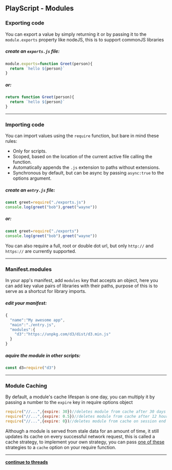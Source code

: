 PlayScript - Modules
---
### Exporting code

You can export a value by simply returning it or by passing it to the `module.exports` property like nodeJS, this is to support commonJS libraries

##### create an `exports.js` file:
```javascript
module.exports=function Greet(person){
  return `hello ${person}`
}
```
##### or:
```javascript
return function Greet(person){
  return `hello ${person}`
}
```
---
### Importing code
You can import values using the `require` function, but bare in mind these rules:

- Only for scripts.
- Scoped, based on the location of the current active file calling the function.
- Automatically appends the `.js` extension to paths without extensions.
- Synchronous by default, but can be async by passing `async:true` to the options argument.

##### create an `entry.js` file:
```javascript
const greet=require("./exports.js")
console.log(greet("bob"),greet("wayne"))
```
##### or:
```javascript
const greet=require("./exports")
console.log(greet("bob"),greet("wayne"))
```

You can also require a full, root or double dot url, but only `http://` and `https://` are currently supported.

---
### Manifest.modules

In your app's manifest, add `modules` key that accepts an object, here you can add key value pairs of libraries with their paths, purpose of this is to serve as a shortcut for library imports.

##### edit your manifest:
```javascript
{
  "name":"My awesome app",
  "main":"./entry.js",
  "modules":{
    "d3":"https://unpkg.com/d3/dist/d3.min.js"
  }
}
```
##### aquire the module in other scripts:
```javascript
const d3=require("d3")
```

---
### Module Caching
By default, a module's cache lifespan is one day, you can multiply it by passing a number to the `expire` key in require options object
```javascript
require("//...",{expire: 30})//deletes module from cache after 30 days
require("//...",{expire: 0.5})//deletes module from cache after 12 hours
require("//...",{expire: 0})//deletes module from cache on session end
```

Although a module is served from stale data for an amount of time, it still updates its cache on every successful network request, this is called a cache strategy, to implement your own strategy, you can pass [one of these](./cache-strategies.md) strategies to a `cache` option on your require function.

---
**[continue to threads](./thread.js)**

